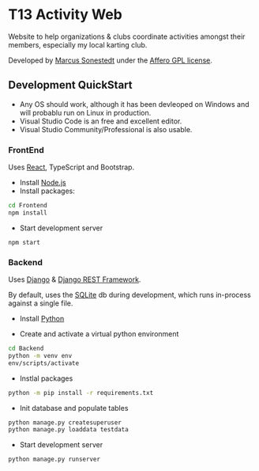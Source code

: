 # T13 Activity Web

Website to help organizations &amp; clubs coordinate activities amongst their members, especially my local karting club.

Developed by [Marcus Sonestedt](https://www.github.com/marcusl) under the [Affero GPL license](https://en.wikipedia.org/wiki/Affero_General_Public_License).

## Development QuickStart

* Any OS should work, although it has been devleoped on Windows and will probablu run on Linux in production.
* Visual Studio Code is an free and excellent editor.
* Visual Studio Community/Professional is also usable.

### FrontEnd

Uses [React](https://reactjs.org), TypeScript and Bootstrap.

* Install [Node.js](https://nodejs.org)
* Install packages:

```bash
cd Frontend
npm install
```

* Start development server
```
npm start
```

### Backend

Uses [Django](https://www.djangoproject.com) & [Django REST Framework](https://www.django-rest-framework.org/).

By default, uses the [SQLite](https://www.sqlite.org/) db during development, which runs in-process against a single file.

* Install [Python](https://www.python.org)

* Create and activate a virtual python environment
```bash
cd Backend
python -m venv env
env/scripts/activate
```

* Instlal packages
```bash
python -m pip install -r requirements.txt
```

* Init database and populate tables
```bash
python manage.py createsuperuser
python manage.py loaddata testdata
```

* Start development server
```bash
python manage.py runserver
```
